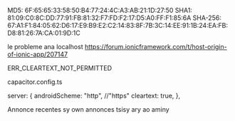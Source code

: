 MD5: 6F:65:65:33:58:50:B4:77:24:4C:A3:AB:21:1D:27:50
SHA1: 81:09:C0:8C:DD:77:91:FB:81:32:F7:FD:F2:17:D5:A0:FF:F1:85:6A
SHA-256: 67:A1:F1:84:05:62:D6:17:E9:B9:E2:C2:14:83:8F:7B:3C:14:EE:91:1B:24:EA:FB:D8:81:26:7A:CA:01:9D:1C

le probleme ana localhost
https://forum.ionicframework.com/t/host-origin-of-ionic-app/207147

ERR_CLEARTEXT_NOT_PERMITTED

capacitor.config.ts

server: {
androidScheme: "http", //"https"
cleartext: true,
},

Annonce recentes sy own annonces tsisy ary ao aminy
